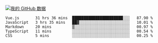 [![我的 GitHub 数据](https://github-readme-stats.vercel.app/api?username=unbrain&?theme=dark)]()

<!--START_SECTION:waka-->
```text
Vue.js       31 hrs 36 mins  ██████████████████████░░░   87.90 % 
JavaScript   3 hrs 35 mins   ██▓░░░░░░░░░░░░░░░░░░░░░░   10.01 % 
Markdown     20 mins         ▒░░░░░░░░░░░░░░░░░░░░░░░░   00.97 % 
TypeScript   11 mins         ░░░░░░░░░░░░░░░░░░░░░░░░░   00.54 % 
CSS          5 mins          ░░░░░░░░░░░░░░░░░░░░░░░░░   00.25 % 
```
<!--END_SECTION:waka-->
